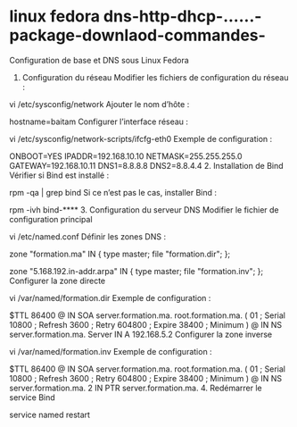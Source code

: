 # linux fedora dns-http-dhcp-......-package-downlaod-commandes-
Configuration de base et DNS sous Linux Fedora
1. Configuration du réseau
Modifier les fichiers de configuration du réseau :


vi /etc/sysconfig/network
Ajouter le nom d’hôte :


hostname=baitam
Configurer l’interface réseau :


vi /etc/sysconfig/network-scripts/ifcfg-eth0
Exemple de configuration :


ONBOOT=YES
IPADDR=192.168.10.10
NETMASK=255.255.255.0
GATEWAY=192.168.10.11
DNS1=8.8.8.8
DNS2=8.8.4.4
2. Installation de Bind
Vérifier si Bind est installé :


rpm -qa | grep bind
Si ce n’est pas le cas, installer Bind :


rpm -ivh bind-****
3. Configuration du serveur DNS
Modifier le fichier de configuration principal


vi /etc/named.conf
Définir les zones DNS :


zone "formation.ma" IN {
    type master;
    file "formation.dir";
};

zone "5.168.192.in-addr.arpa" IN {
    type master;
    file "formation.inv";
};
Configurer la zone directe


vi /var/named/formation.dir
Exemple de configuration :


$TTL 86400
@   IN  SOA server.formation.ma. root.formation.ma. (
        01 ; Serial
        10800 ; Refresh
        3600  ; Retry
        604800 ; Expire
        38400 ; Minimum
)
@   IN  NS  server.formation.ma.
Server  IN  A   192.168.5.2
Configurer la zone inverse


vi /var/named/formation.inv
Exemple de configuration :



$TTL 86400
@   IN  SOA server.formation.ma. root.formation.ma. (
        01 ; Serial
        10800 ; Refresh
        3600  ; Retry
        604800 ; Expire
        38400 ; Minimum
)
@   IN  NS  server.formation.ma.
2   IN  PTR server.formation.ma.
4. Redémarrer le service Bind


service named restart
